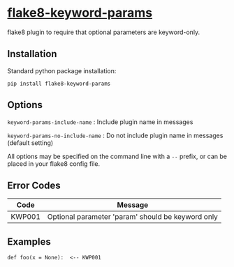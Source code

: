 # [flake8-keyword-params](https://github.com/plinss/flake8-keyword-params)

flake8 plugin to require that optional parameters are keyword-only.

## Installation

Standard python package installation:

    pip install flake8-keyword-params


## Options

`keyword-params-include-name`
: Include plugin name in messages

`keyword-params-no-include-name`
: Do not include plugin name in messages (default setting)

All options may be specified on the command line with a `--` prefix,
or can be placed in your flake8 config file.



## Error Codes

| Code   | Message |
|--------|---------|
| KWP001 | Optional parameter 'param' should be keyword only


## Examples

```
def foo(x = None):  <-- KWP001
```
